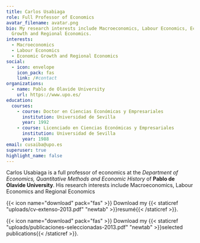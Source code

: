```yaml
---
title: Carlos Usabiaga
role: Full Professor of Economics
avatar_filename: avatar.png
bio: My research interests include Macroeconomics, Labour Economics, Economic
  Growth and Regional Economics.
interests:
  - Macroeconomics
  - Labour Economics
  - Economic Growth and Regional Economics
social:
  - icon: envelope
    icon_pack: fas
    link: /#contact
organizations:
  - name: Pablo de Olavide University
    url: https://www.upo.es/
education:
  courses:
    - course: Doctor en Ciencias Económicas y Empresariales
      institution: Universidad de Sevilla
      year: 1992
    - course: Licenciado en Ciencias Económicas y Empresariales
      institution: Universidad de Sevilla
      year: 1988
email: cusaiba@upo.es
superuser: true
highlight_name: false
---
```

Carlos Usabiaga is a full professor of economics at the *Department of Economics, Quantitative Methods and Economic History* of **Pablo de Olavide University**. His research interests include Macroeconomics, Labour Economics and Regional Economics

{{< icon name="download" pack="fas" >}} Download my {{< staticref "uploads/cv-extenso-2013.pdf" "newtab" >}}resumé{{< /staticref >}}.

{{< icon name="download" pack="fas" >}} Download my {{< staticref "uploads/publicaciones-seleccionadas-2013.pdf" "newtab" >}}selected publications{{< /staticref >}}.